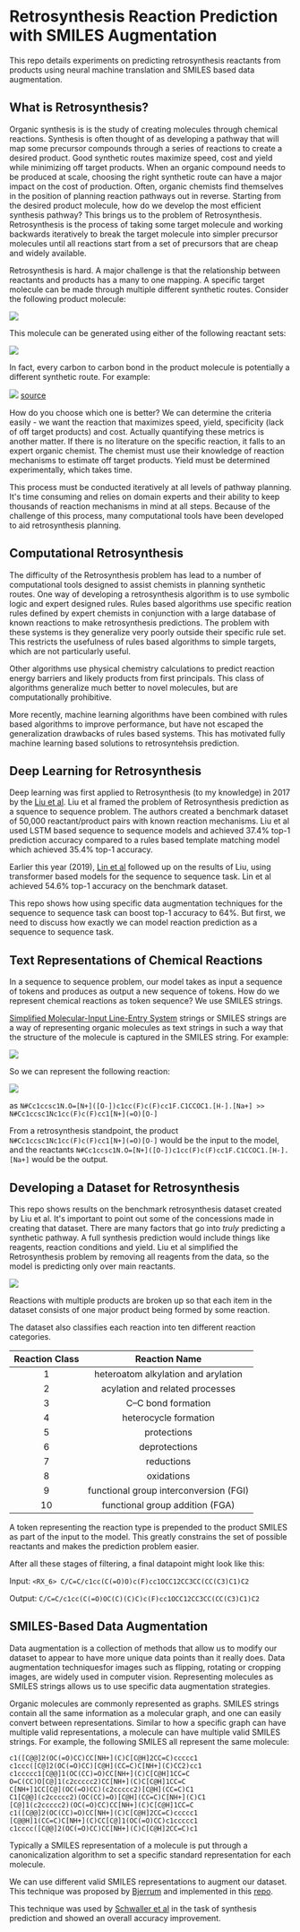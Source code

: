 # Retrosynthesis Reaction Prediction with SMILES Augmentation

This repo details experiments on predicting retrosynthesis reactants from products using neural machine translation and SMILES based data augmentation.

## What is Retrosynthesis?

Organic synthesis is is the study of creating molecules through chemical reactions. Synthesis is often thought of as developing a pathway that will map some precursor compounds through a series of reactions to create a desired product. Good synthetic routes maximize speed, cost and yield while minimizing off target products. When an organic compound needs to be produced at scale, choosing the right synthetic route can have a major impact on the cost of production. Often, organic chemists find themselves in the position of planning reaction pathways out in reverse. Starting from the desired product molecule, how do we develop the most efficient synthesis pathway? This brings us to the problem of Retrosynthesis. Retrosynthesis is the process of taking some target molecule and working backwards iteratively to break the target molecule into simpler precursor molecules until all reactions start from a set of precursors that are cheap and widely available.

Retrosynthesis is hard. A major challenge is that the relationship between reactants and products has a many to one mapping. A specific target molecule can be made through multiple different synthetic routes. Consider the following product molecule:

![](media/product.png)

This molecule can be generated using either of the following reactant sets:

![](media/reactants.png)

In fact, every carbon to carbon bond in the product molecule is potentially a different synthetic route. For example:

![](media/retro_pathways.gif)
[source](https://pubs.acs.org/doi/10.1021/acscentsci.7b00303)

How do you choose which one is better? We can determine the criteria easily - we want the reaction that maximizes speed, yield, specificity (lack of off target products) and cost. Actually quantifying these metrics is another matter. If there is no literature on the specific reaction, it falls to an expert organic chemist. The chemist must use their knowledge of reaction mechanisms to estimate off target products. Yield must be determined experimentally, which takes time.

This process must be conducted iteratively at all levels of pathway planning. It's time consuming and relies on domain experts and their ability to keep thousands of reaction mechanisms in mind at all steps. Because of the challenge of this process, many computational tools have been developed to aid retrosynthesis planning.

## Computational Retrosynthesis

The difficulty of the Retrosynthesis problem has lead to a number of computational tools designed to assist chemists in planning synthetic routes. One way of developing a retrosynthesis algorithm is to use symbolic logic and expert designed rules. Rules based algorithms use specific reation rules defined by expert chemists in conjunction with a large database of known reactions to make retrosynthesis predictions. The problem with these systems is they generalize very poorly outside their specific rule set. This restricts the usefulness of rules based algorithms to simple targets, which are not particularly useful. 

Other algorithms use physical chemistry calculations to predict reaction energy barriers and likely products from first principals. This class of algorithms generalize much better to novel molecules, but are computationally prohibitive.

More recently, machine learning algorithms have been combined with rules based algorithms to improve performance, but have not escaped the generalization drawbacks of rules based systems. This has motivated fully machine learning based solutions to retrosyntehsis prediction.

## Deep Learning for Retrosynthesis

Deep learning was first applied to Retrosynthesis (to my knowledge) in 2017 by the [Liu et al](https://pubs.acs.org/doi/10.1021/acscentsci.7b00303). Liu et al framed the problem of Retrosynthesis prediction as a squence to sequence problem. The authors created a benchmark dataset of 50,000 reactant/product pairs with known reaction mechanisms. Liu et al used LSTM based sequence to sequence models and achieved 37.4% top-1 prediction accuracy compared to a rules based template matching model which achieved 35.4% top-1 accuracy.

Earlier this year (2019), [Lin et al](https://arxiv.org/abs/1906.02308) followed up on the results of Liu, using transformer based models for the sequence to sequence task. Lin et al achieved 54.6% top-1 accuracy on the benchmark dataset.

This repo shows how using specific data augmentation techniques for the sequence to sequence task can boost top-1 accuracy to 64%. But first, we need to discuss how exactly we can model reaction prediction as a sequence to sequence task.

## Text Representations of Chemical Reactions

In a sequence to sequence problem, our model takes as input a sequence of tokens and produces as output a new sequence of tokens. How do we represent chemical reactions as token sequence? We use SMILES strings.

[Simplified Molecular-Input Line-Entry System](https://en.wikipedia.org/wiki/Simplified_molecular-input_line-entry_system) strings or SMILES strings are a way of representing organic molecules as text strings in such a way that the structure of the molecule is captured in the SMILES string. For example:

![](media/smiles_example.png)

So we can represent the following reaction:

![](rxn1.png)

as `N#Cc1ccsc1N.O=[N+]([O-])c1cc(F)c(F)cc1F.C1CCOC1.[H-].[Na+] >> N#Cc1ccsc1Nc1cc(F)c(F)cc1[N+](=O)[O-]`

From a retrosynthesis standpoint, the product `N#Cc1ccsc1Nc1cc(F)c(F)cc1[N+](=O)[O-]` would be the input to the model, and the reactants `N#Cc1ccsc1N.O=[N+]([O-])c1cc(F)c(F)cc1F.C1CCOC1.[H-].[Na+]` would be the output.

## Developing a Dataset for Retrosynthesis

This repo shows results on the benchmark retrosynthesis dataset created by Liu et al. It's important to point out some of the concessions made in creating that dataset. There are many factors that go into *truly* predicting a synthetic pathway. A full synthesis prediction would include things like reagents, reaction conditions and yield. Liu et al simplified the Retrosynthesis problem by removing all reagents from the data, so the model is predicting only over main reactants.

![](media/reactants_reagents)

Reactions with multiple products are broken up so that each item in the dataset consists of one major product being formed by some reaction.

The dataset also classifies each reaction into ten different reaction categories.


| Reaction Class |              Reaction Name             |
|:--------------:|:--------------------------------------:|
|        1       |   heteroatom alkylation and arylation  |
|        2       |     acylation and related processes    |
|        3       |           C–C bond formation           |
|        4       |          heterocycle formation         |
|        5       |               protections              |
|        6       |              deprotections             |
|        7       |               reductions               |
|        8       |               oxidations               |
|        9       | functional group interconversion (FGI) |
|       10       |     functional group addition (FGA)    |

A token representing the reaction type is prepended to the product SMILES as part of the input to the model. This greatly constrains the set of possible reactants and makes the prediction problem easier.

After all these stages of filtering, a final datapoint might look like this:

Input: `<RX_6> C/C=C/c1cc(C(=O)O)c(F)cc1OCC12CC3CC(CC(C3)C1)C2`

Output: `C/C=C/c1cc(C(=O)OC(C)(C)C)c(F)cc1OCC12CC3CC(CC(C3)C1)C2`

## SMILES-Based Data Augmentation

Data augmentation is a collection of methods that allow us to modify our dataset to appear to have more unique data points than it really does. Data augmentation techniquesfor images such as flipping, rotating or cropping images, are widely used in computer vision. Representing molecules as SMILES strings allows us to use specific data augmentation strategies.

Organic molecules are commonly represented as graphs. SMILES strings contain all the same information as a molecular graph, and one can easily convert between representations. Similar to how a specific graph can have multiple valid representations, a molecule can have multiple valid SMILES strings. For example, the following SMILES all represent the same molecule:

    c1([C@@]2(OC(=O)CC)CC[NH+](C)C[C@H]2CC=C)ccccc1
    c1ccc([C@]2(OC(=O)CC)[C@H](CC=C)C[NH+](C)CC2)cc1
    c1ccccc1[C@@]1(OC(CC)=O)CC[NH+](C)C[C@H]1CC=C
    O=C(CC)O[C@]1(c2ccccc2)CC[NH+](C)C[C@H]1CC=C
    C[NH+]1CC[C@](OC(=O)CC)(c2ccccc2)[C@H](CC=C)C1
    C1[C@@](c2ccccc2)(OC(CC)=O)[C@H](CC=C)C[NH+](C)C1
    [C@]1(c2ccccc2)(OC(=O)CC)CC[NH+](C)C[C@H]1CC=C
    c1([C@@]2(OC(CC)=O)CC[NH+](C)C[C@H]2CC=C)ccccc1
    [C@@H]1(CC=C)C[NH+](C)CC[C@]1(OC(=O)CC)c1ccccc1
    c1cccc([C@@]2(OC(=O)CC)CC[NH+](C)C[C@H]2CC=C)c1



Typically a SMILES representation of a molecule is put through a canonicalization algorithm to set a specific standard representation for each molecule.

We can use different valid SMILES representations to augment our dataset. This technique was proposed by [Bjerrum](https://arxiv.org/abs/1703.07076) and implemented in this [repo](https://github.com/EBjerrum/SMILES-enumeration).

This technique was used by [Schwaller et al](https://arxiv.org/abs/1811.02633) in the task of synthesis prediction and showed an overall accuracy improvement.
